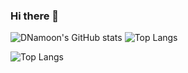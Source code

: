 ### Hi there 👋

<!--
**DNamoon/DNamoon** is a ✨ _special_ ✨ repository because its `README.md` (this file) appears on your GitHub profile.

Here are some ideas to get you started:

- 🔭 I’m currently working on ...
- 🌱 I’m currently learning ...
- 👯 I’m looking to collaborate on ...
- 🤔 I’m looking for help with ...
- 💬 Ask me about ...
- 📫 How to reach me: ...
- 😄 Pronouns: ...
- ⚡ Fun fact: ...
-->

![DNamoon's GitHub stats](https://github-readme-stats.vercel.app/api?username=DNamoon&show_icons=true&theme=great-gatsby)
![Top Langs](https://github-readme-stats.vercel.app/api/top-langs/?username=DNamoon&layout=compact&theme=material-palenight)

![Top Langs](https://github-readme-stats.vercel.app/api/top-langs/?username=DNamoon&layout=compact&theme=material-palenight)
